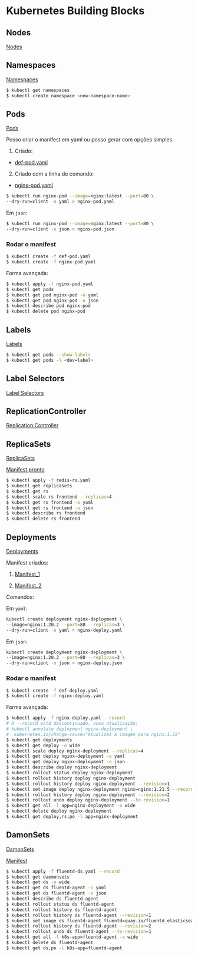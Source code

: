 # Kubernetes Building Blocks

## Nodes

[Nodes](https://kubernetes.io/docs/concepts/architecture/nodes/)

## Namespaces

[Namespaces](https://kubernetes.io/docs/concepts/overview/working-with-objects/namespaces/)

```bash
$ kubectl get namespaces
$ kubectl create namespace <new-namespace-name>
```

## Pods

[Pods](https://kubernetes.io/docs/concepts/workloads/pods/)

Posso criar o manifest em yaml ou posso gerar com opções simples.

1. Criado:

- [def-pod.yaml](./pods/def-pod.yaml)

2. Criado com a linha de comando:

- [nginx-pod.yaml](./pods/nginx-pod.yaml)

```bash
$ kubectl run nginx-pod --image=nginx:latest --port=80 \
--dry-run=client -o yaml > nginx-pod.yaml
```

Em `json`:

```bash
$ kubectl run nginx-pod --image=nginx:latest --port=80 \
--dry-run=client -o json > nginx-pod.json
```

### Rodar o manifest

```bash
$ kubectl create -f def-pod.yaml
$ kubectl create -f nginx-pod.yaml
```

Forma avançada:

```bash
$ kubectl apply -f nginx-pod.yaml
$ kubectl get pods
$ kubectl get pod nginx-pod -o yaml
$ kubectl get pod nginx-pod -o json
$ kubectl describe pod nginx-pod
$ kubectl delete pod nginx-pod
```

## Labels

[Labels](https://kubernetes.io/docs/concepts/overview/working-with-objects/labels/)

```bash
$ kubectl get pods --show-labels
$ kubectl get pods -l <dev=label>
```
## Label Selectors

[Label Selectors](https://kubernetes.io/docs/concepts/overview/working-with-objects/labels/#label-selectors)

## ReplicationController

[Replication Controller](https://kubernetes.io/docs/concepts/workloads/controllers/replicationcontroller/)

## ReplicaSets

[ReplicaSets](https://kubernetes.io/docs/concepts/workloads/controllers/replicaset/)

[Manifest pronto](./replicaSets/redis-rs.yaml)

```bash
$ kubectl apply -f redis-rs.yaml
$ kubectl get replicasets
$ kubectl get rs
$ kubectl scale rs frontend --replicas=4
$ kubectl get rs frontend -o yaml
$ kubectl get rs frontend -o json
$ kubectl describe rs frontend
$ kubectl delete rs frontend
```

## Deployments

[Deployments](https://kubernetes.io/docs/concepts/workloads/controllers/deployment/)

Manifest criados:

1. [Manifest_1](./deployments/def-deploy.yaml)

2. [Manifest_2](./deployments/nginx-deploy.yaml)

Comandos:

Em `yaml`:

```bash
kubectl create deployment nginx-deployment \
--image=nginx:1.20.2 --port=80 --replicas=3 \
--dry-run=client -o yaml > nginx-deploy.yaml
```

Em `json`:

```bash
kubectl create deployment nginx-deployment \
--image=nginx:1.20.2 --port=80 --replicas=3 \
--dry-run=client -o json > nginx-deploy.json
```

### Rodar o manifest

```bash
$ kubectl create -f def-deploy.yaml
$ kubectl create -f nginx-deploy.yaml
```

Forma avançada:

```bash
$ kubectl apply -f nginx-deploy.yaml --record
# O --record está descontinuado, nova atualização:
# kubectl annotate deployment nginx-deployment \
#  kubernetes.io/change-cause="Atualizei a imagem para nginx:1.22"
$ kubectl get deployments
$ kubectl get deploy -o wide
$ kubectl scale deploy nginx-deployment --replicas=4
$ kubectl get deploy nginx-deployment -o yaml
$ kubectl get deploy nginx-deployment -o json
$ kubectl describe deploy nginx-deployment
$ kubectl rollout status deploy nginx-deployment
$ kubectl rollout history deploy nginx-deployment
$ kubectl rollout history deploy nginx-deployment --revision=1
$ kubectl set image deploy nginx-deployment nginx=nginx:1.21.5 --record
$ kubectl rollout history deploy nginx-deployment --revision=2
$ kubectl rollout undo deploy nginx-deployment --to-revision=1
$ kubectl get all -l app=nginx-deployment -o wide
$ kubectl delete deploy nginx-deployment
$ kubectl get deploy,rs,po -l app=nginx-deployment
```

## DamonSets

[DamonSets](https://kubernetes.io/docs/concepts/workloads/controllers/daemonset/)

[Manifest](./damonsets/fluentd-ds.yaml)

```bash
$ kubectl apply -f fluentd-ds.yaml --record
$ kubectl get daemonsets
$ kubectl get ds -o wide
$ kubectl get ds fluentd-agent -o yaml
$ kubectl get ds fluentd-agent -o json
$ kubectl describe ds fluentd-agent
$ kubectl rollout status ds fluentd-agent
$ kubectl rollout history ds fluentd-agent
$ kubectl rollout history ds fluentd-agent --revision=1
$ kubectl set image ds fluentd-agent fluentd=quay.io/fluentd_elasticsearch/fluentd:v4.6.2 --record
$ kubectl rollout history ds fluentd-agent --revision=2
$ kubectl rollout undo ds fluentd-agent --to-revision=1
$ kubectl get all -l k8s-app=fluentd-agent -o wide
$ kubectl delete ds fluentd-agent
$ kubectl get ds,po -l k8s-app=fluentd-agent
```